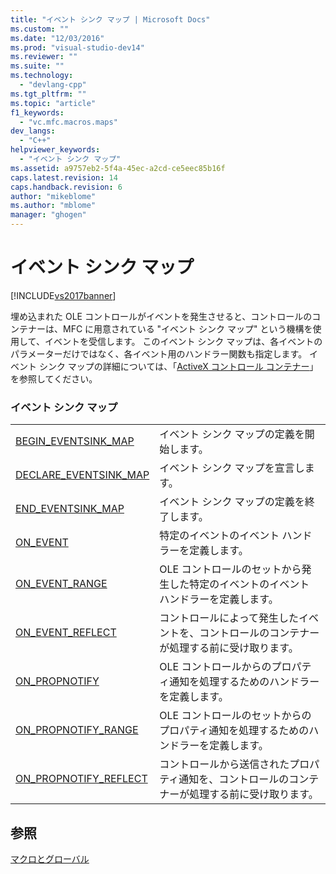 ```yaml
---
title: "イベント シンク マップ | Microsoft Docs"
ms.custom: ""
ms.date: "12/03/2016"
ms.prod: "visual-studio-dev14"
ms.reviewer: ""
ms.suite: ""
ms.technology: 
  - "devlang-cpp"
ms.tgt_pltfrm: ""
ms.topic: "article"
f1_keywords: 
  - "vc.mfc.macros.maps"
dev_langs: 
  - "C++"
helpviewer_keywords: 
  - "イベント シンク マップ"
ms.assetid: a9757eb2-5f4a-45ec-a2cd-ce5eec85b16f
caps.latest.revision: 14
caps.handback.revision: 6
author: "mikeblome"
ms.author: "mblome"
manager: "ghogen"
---
```

# イベント シンク マップ
[!INCLUDE[vs2017banner](../../assembler/inline/includes/vs2017banner.md)]

埋め込まれた OLE コントロールがイベントを発生させると、コントロールのコンテナーは、MFC に用意されている "イベント シンク マップ" という機構を使用して、イベントを受信します。  このイベント シンク マップは、各イベントのパラメーターだけではなく、各イベント用のハンドラー関数も指定します。  イベント シンク マップの詳細については、「[ActiveX コントロール コンテナー](../../mfc/activex-control-containers.md)」を参照してください。  
  
### イベント シンク マップ  
  
|||  
|-|-|  
|[BEGIN\_EVENTSINK\_MAP](../Topic/BEGIN_EVENTSINK_MAP.md)|イベント シンク マップの定義を開始します。|  
|[DECLARE\_EVENTSINK\_MAP](../Topic/DECLARE_EVENTSINK_MAP.md)|イベント シンク マップを宣言します。|  
|[END\_EVENTSINK\_MAP](../Topic/END_EVENTSINK_MAP.md)|イベント シンク マップの定義を終了します。|  
|[ON\_EVENT](../Topic/ON_EVENT.md)|特定のイベントのイベント ハンドラーを定義します。|  
|[ON\_EVENT\_RANGE](../Topic/ON_EVENT_RANGE.md)|OLE コントロールのセットから発生した特定のイベントのイベント ハンドラーを定義します。|  
|[ON\_EVENT\_REFLECT](../Topic/ON_EVENT_REFLECT.md)|コントロールによって発生したイベントを、コントロールのコンテナーが処理する前に受け取ります。|  
|[ON\_PROPNOTIFY](../Topic/ON_PROPNOTIFY.md)|OLE コントロールからのプロパティ通知を処理するためのハンドラーを定義します。|  
|[ON\_PROPNOTIFY\_RANGE](../Topic/ON_PROPNOTIFY_RANGE.md)|OLE コントロールのセットからのプロパティ通知を処理するためのハンドラーを定義します。|  
|[ON\_PROPNOTIFY\_REFLECT](../Topic/ON_PROPNOTIFY_REFLECT.md)|コントロールから送信されたプロパティ通知を、コントロールのコンテナーが処理する前に受け取ります。|  
  
## 参照  
 [マクロとグローバル](../../mfc/reference/mfc-macros-and-globals.md)